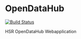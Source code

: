 # OpenDataHub
[![Build Status](https://travis-ci.org/hsr-ba-fs15-dat/opendatahub.svg?branch=master)](https://travis-ci.org/hsr-ba-fs15-dat/opendatahub)

HSR OpenDataHub Webapplication
